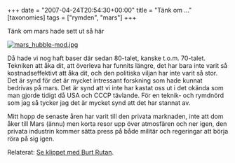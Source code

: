 +++
date = "2007-04-24T20:54:30+00:00"
title = "Tänk om …"
[taxonomies]
tags = ["rymden", "mars"]
+++

Tänk om mars hade sett ut så här

<div class="middle">
  <a href="http://en.wikipedia.org/wiki/Image:Mars_Hubble.jpg"><img id="image401" src="/images/2007/04/mars_hubble-mod.jpg" alt="mars_hubble-mod.jpg" /></a>
</div>

Då hade vi nog haft baser där sedan 80-talet, kanske t.o.m. 70-talet. Tekniken att åka dit, att överleva har funnits längre, det har bara inte varit så kostnadseffektivt att åka dit, och den politiska viljan har inte varit så stor. Det är synd för det är mycket intressant forskning som hade kunnat bedrivas på mars. Det är synd att vi inte har kastat oss ut i det okända som man gjorde tidigt då USA och CCCP tävlande. För en teknik- och rymdnörd som jag så tycker jag det är mycket synd att det har stannat av.

Mitt hopp de senaste åren har varit till den privata marknaden, inte att dom åker till Mars (ännu) men korta resor upp över atmosfären och ner igen, den privata industrin kommer sätta press på både militär och regeringar att börja röra på sig igen.

Relaterat: [Se klippet med Burt Rutan][1].



<small></small>

 [1]: https://nsg.cc/post/2007/mer-klipp-fran-tedtalks/
